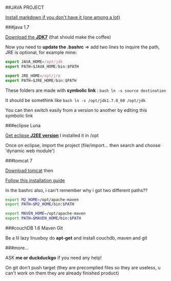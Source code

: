 ##JAVA PROJECT


[Install markdown if you don't have it (one among a lot)](https://github.com/Thiht/markdown-viewer)

###java 1.7

[Download the **JDK7**](http://www.oracle.com/technetwork/java/javase/downloads/jdk7-downloads-1880260.html) (that should make the coffee) 

Now you need to **update the .bashrc** => add two lines to inquire the path, JRE is optional, for example mine:

```javascript
export JAVA_HOME=/opt/jdk
export PATH=$JAVA_HOME/bin:$PATH

export JRE_HOME=/opt/jre
export PATH=$JRE_HOME/bin:$PATH
```

These folders are made with **symbolic link** : ```bash ln -s source destination```

It should be somethink like ```bash ln -s /opt/jdk1.7.0_60 /opt/jdk```

You can then switch easily from a version to another by editing this symbolic link

###eclipse Luna

[Get eclipse **J2EE version**](https://www.eclipse.org/downloads/download.php?file=/technology/epp/downloads/release/luna/R/eclipse-jee-luna-R-linux-gtk-x86_64.tar.gz&mirror_id=514) I installed it in /opt

Once on eclipse, import the project (file/import... then search and choose 'dynamic web module') 

###tomcat 7

[Download tomcat](https://tomcat.apache.org/download-70.cgi) then 

[Follow this installation guide](http://www.eclipse.org/webtools/jst/components/ws/M4/tutorials/InstallTomcat.html)

In the bashrc also, i can't remember why i got two different paths??

```sh
export M2_HOME=/opt/apache-maven
export PATH=$M2_HOME/bin:$PATH

export MAVEN_HOME=/opt/apache-maven
export PATH=$MAVEN_HOME/bin:$PATH
```

###couchDB 1.6 Maven Git

Be a lil lazy linuxboy do **apt-get** and install couchdb, maven and git

###more...

ASK **me or duckduckgo** if you need any help!

On git don't push target (they are precomplied files so they are useless, u can't work on them they are already finished product)
